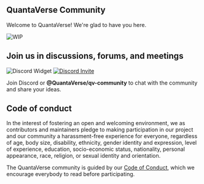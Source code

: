 QuantaVerse Community
---------------------------------------------------
Welcome to QuantaVerse! We're glad to have you here.

![WIP](https://img.shields.io/badge/%20%F0%9F%9A%A7%20-Work%20in%20progress-important)

Join us in discussions, forums, and meetings
------------------------------------------------------
![Discord Widget](https://img.shields.io/discord/724039474866159706?label=Chat&style=flat-square)
[![Discord Invite](https://img.shields.io/badge/-Discord%20Invite-7289DA?style=flat-square&logo=discord&logoColor=white&link=https://discord.gg/bfDwgVb)](https://discord.gg/bfDwgVb)

Join Discord or **@QuantaVerse/qv-community** to chat with the community and share your ideas.


Code of conduct
------------------------------------------------------
In the interest of fostering an open and welcoming environment, we as contributors and maintainers pledge to making participation in our project and our community a harassment-free experience for everyone, regardless of age, body size, disability, ethnicity, gender identity and expression, level of experience, education, socio-economic status, nationality, personal appearance, race, religion, or sexual identity and orientation.

The QuantaVerse community is guided by our [Code of Conduct](https://github.com/QuantaVerse/qv-community/blob/master/CODE_OF_CONDUCT.md), which we encourage everybody to read before participating.


